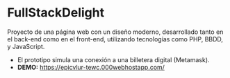 # FullStackDelight
Proyecto de una página web con un diseño moderno, desarrollado tanto en el back-end como en el front-end, utilizando tecnologías como PHP, BBDD, y JavaScript. 
- El prototipo simula una conexión a una billetera digital (Metamask).
- **DEMO:** https://epicvlur-tewc.000webhostapp.com/
